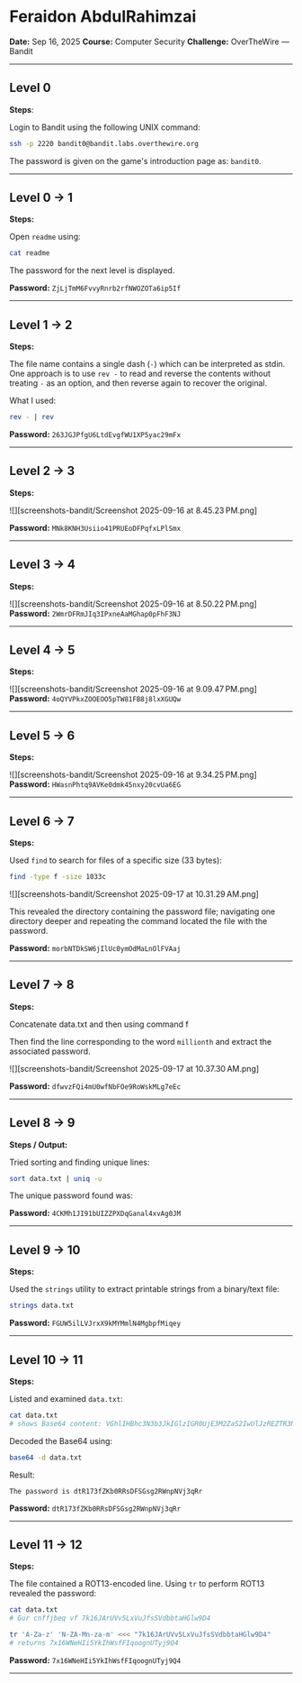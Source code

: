 # Feraidon AbdulRahimzai

**Date:** Sep 16, 2025
**Course:** Computer Security
**Challenge:** OverTheWire — Bandit

---

## Level 0

**Steps**:

Login to Bandit using the following UNIX command:

```bash
ssh -p 2220 bandit0@bandit.labs.overthewire.org
```

The password is given on the game's introduction page as: `bandit0`.

---

## Level 0 → 1

**Steps:**

Open `readme` using:

```bash
cat readme
```

The password for the next level is displayed.

**Password:** `ZjLjTmM6FvvyRnrb2rfNWOZOTa6ip5If`

---

## Level 1 → 2

**Steps:**

The file name contains a single dash (`-`) which can be interpreted as stdin. One approach is to use `rev -` to read and reverse the contents without treating `-` as an option, and then reverse again to recover the original.

What I used:

```bash
rev - | rev
```

**Password:** `263JGJPfgU6LtdEvgfWU1XP5yac29mFx`

---

## Level 2 → 3

**Steps:**

![][screenshots-bandit/Screenshot 2025-09-16 at 8.45.23 PM.png]

**Password:** `MNk8KNH3Usiio41PRUEoDFPqfxLPlSmx`

---

## Level 3 → 4

**Steps:**

![][screenshots-bandit/Screenshot 2025-09-16 at 8.50.22 PM.png]
**Password:** `2WmrDFRmJIq3IPxneAaMGhap0pFhF3NJ`

---

## Level 4 → 5

**Steps:**

![][screenshots-bandit/Screenshot 2025-09-16 at 9.09.47 PM.png]
**Password:** `4oQYVPkxZOOEOO5pTW81FB8j8lxXGUQw`

---

## Level 5 → 6

**Steps:**

![][screenshots-bandit/Screenshot 2025-09-16 at 9.34.25 PM.png]
**Password:** `HWasnPhtq9AVKe0dmk45nxy20cvUa6EG`

---

## Level 6 → 7

**Steps:**

Used `find` to search for files of a specific size (33 bytes):

```bash
find -type f -size 1033c
```
![][screenshots-bandit/Screenshot 2025-09-17 at 10.31.29 AM.png]

This revealed the directory containing the password file; navigating one directory deeper and repeating the command located the file with the password.

**Password:** `morbNTDkSW6jIlUc0ymOdMaLnOlFVAaj`

---

## Level 7 → 8

**Steps:**

Concatenate data.txt and then using command f

Then find the line corresponding to the word `millionth` and extract the associated password.

![][screenshots-bandit/Screenshot 2025-09-17 at 10.37.30 AM.png]

**Password:** `dfwvzFQi4mU0wfNbFOe9RoWskMLg7eEc`

---

## Level 8 → 9

**Steps / Output:**

Tried sorting and finding unique lines:

```bash
sort data.txt | uniq -u
```

The unique password found was:

**Password:** `4CKMh1JI91bUIZZPXDqGanal4xvAg0JM`

---

## Level 9 → 10

**Steps:**

Used the `strings` utility to extract printable strings from a binary/text file:

```bash
strings data.txt
```

**Password:** `FGUW5ilLVJrxX9kMYMmlN4MgbpfMiqey`

---

## Level 10 → 11

**Steps:**

Listed and examined `data.txt`:

```bash
cat data.txt
# shows Base64 content: VGhlIHBhc3N3b3JkIGlzIGR0UjE3M2ZaS2IwUlJzREZTR3NnMlJXbnBOVmozcVJyCg==
```

Decoded the Base64 using:

```bash
base64 -d data.txt
```

Result:

```
The password is dtR173fZKb0RRsDFSGsg2RWnpNVj3qRr
```

**Password:** `dtR173fZKb0RRsDFSGsg2RWnpNVj3qRr`

---

## Level 11 → 12

**Steps:**

The file contained a ROT13-encoded line. Using `tr` to perform ROT13 revealed the password:

```bash
cat data.txt
# Gur cnffjbeq vf 7k16JArUVv5LxVuJfsSVdbbtaHGlw9D4

tr 'A-Za-z' 'N-ZA-Mn-za-m' <<< "7k16JArUVv5LxVuJfsSVdbbtaHGlw9D4"
# returns 7x16WNeHIi5YkIhWsfFIqoognUTyj9Q4
```

**Password:** `7x16WNeHIi5YkIhWsfFIqoognUTyj9Q4`

---
